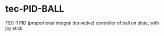 # tec-PID-BALL
TEC-1 PID (proportional integral derivative) controller of ball on plate, with joy stick
